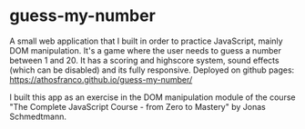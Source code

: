 # guess-my-number
 A small web application that I built in order to practice JavaScript, mainly DOM manipulation. It's a game where the user needs to guess a number between 1 and 20. It has a scoring and highscore system, sound effects (which can be disabled) and its fully responsive.  Deployed on github pages: https://athosfranco.github.io/guess-my-number/
 
 
I built this app as an exercise in the DOM manipulation module of the course "The Complete JavaScript Course - from Zero to Mastery" by Jonas Schmedtmann.
